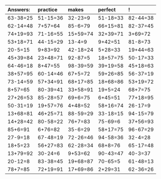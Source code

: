 | Answers: | practice | makes | perfect | ! |
| :--- | :--- | :--- | :--- | :--- |
| 63-38=25 | 51-15=36 | 32-23=9 | 51-18=33 | 82-44=38 | 
| 62-14=48 | 7+57=64 | 85-6=79 | 66+15=81 | 82-37=45 | 
| 74+19=93 | 71-16=55 | 15+59=74 | 32+39=71 | 3+69=72 | 
| 53+18=71 | 44-15=29 | 13-4=9 | 9+42=51 | 81-8=73 | 
| 20-5=15 | 9+83=92 | 42-18=24 | 5+28=33 | 19+44=63 | 
| 45+39=84 | 23+48=71 | 92-87=5 | 18+57=75 | 50-17=33 | 
| 64-46=18 | 8+47=55 | 98-39=59 | 39+19=58 | 45+18=63 | 
| 38+57=95 | 60-14=46 | 67+5=72 | 59+26=85 | 56-37=19 | 
| 73-14=59 | 57+34=91 | 68+17=85 | 18+68=86 | 53+19=72 | 
| 8+57=65 | 80-39=41 | 33+58=91 | 19+5=24 | 68+7=75 | 
| 27+26=53 | 85-28=57 | 69+6=75 | 6+45=51 | 77+18=95 | 
| 50-31=19 | 19+57=76 | 4+48=52 | 58+16=74 | 26-17=9 | 
| 13+68=81 | 46+25=71 | 88-59=29 | 33-18=15 | 94-15=79 | 
| 14+28=42 | 80-58=22 | 76+7=83 | 75-69=6 | 37+56=93 | 
| 85+6=91 | 6+76=82 | 35-6=29 | 58+17=75 | 96-67=29 | 
| 27-9=18 | 67-48=19 | 72-26=46 | 94-58=36 | 32-4=28 | 
| 18+5=23 | 56+27=83 | 62-28=34 | 68+8=76 | 65-17=48 | 
| 13+79=92 | 30-24=6 | 9+53=62 | 90-43=47 | 40-3=37 | 
| 20-12=8 | 83-38=45 | 19+68=87 | 70-65=5 | 61-48=13 | 
| 78+7=85 | 72+19=91 | 17+69=86 | 2+29=31 | 62-36=26 | 
